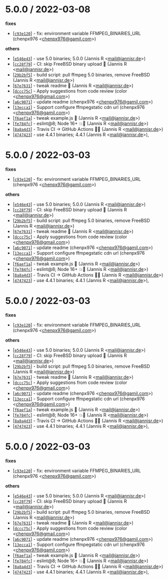 
5.0.0 / 2022-03-08
==================

**fixes**
  * [[`c93e120`](http://github.com/chenpx976/ffmpeg-static/commit/c93e120b8fe95306282b908a53c6bd8980c9401f)] - fix: environment variable FFMPEG_BINARIES_URL (chenpx976 <<chenpx976@gamil.com>>)

**others**
  * [[`e546e43`](http://github.com/chenpx976/ffmpeg-static/commit/e546e43fe45fe1d4d2949a15c47bcca6e1eecbc1)] - use 5.0 binaries; 5.0.0 (Jannis R <<mail@jannisr.de>>)
  * [[`cc28f79`](http://github.com/chenpx976/ffmpeg-static/commit/cc28f79626a468c2e0fba4dcb85c1ddd08d2fc49)] - CI: skip FreeBSD binary upload 💚 (Jannis R <<mail@jannisr.de>>)
  * [[`29b2bf5`](http://github.com/chenpx976/ffmpeg-static/commit/29b2bf5b5c95237ce6344a5a8a7bce230c5036e0)] - build script: pull ffmpeg 5.0 binaries, remove FreeBSD (Jannis R <<mail@jannisr.de>>)
  * [[`67e7631`](http://github.com/chenpx976/ffmpeg-static/commit/67e7631d75d6c953522aa7d96f3e9f0e530f25f7)] - tweak readme 📝 (Jannis R <<mail@jannisr.de>>)
  * [[`dccc75c`](http://github.com/chenpx976/ffmpeg-static/commit/dccc75cce3d59446cbb63f29c393ea9e41d7547d)] - Apply suggestions from code review (color <<chenpx976@gmail.com>>)
  * [[`a6c9071`](http://github.com/chenpx976/ffmpeg-static/commit/a6c9071fb135d13404f6b43c5ead8eb9644c6183)] - update readme (chenpx976 <<chenpx976@gamil.com>>)
  * [[`13ecca1`](http://github.com/chenpx976/ffmpeg-static/commit/13ecca1a04295f9249a191d7218501d4f4123793)] - Support configure ffmpegstatic cdn url (chenpx976 <<chenpx976@gamil.com>>)
  * [[`f6aef1a`](http://github.com/chenpx976/ffmpeg-static/commit/f6aef1a99733a01901572131c8940fa5e4a9378a)] - tweak example.js 📝 (Jannis R <<mail@jannisr.de>>)
  * [[`fe784fc`](http://github.com/chenpx976/ffmpeg-static/commit/fe784fc8dba5a8031c3f9cdb30685f77aca00c85)] - eslint@8; Node 16+ 💥💚 (Jannis R <<mail@jannisr.de>>)
  * [[`8a8a4d3`](http://github.com/chenpx976/ffmpeg-static/commit/8a8a4d376f09118fd2fc4ce8f171b3fa398ee55c)] - Travis CI -> GitHub Actions 💚📝 (Jannis R <<mail@jannisr.de>>)
  * [[`4747423`](http://github.com/chenpx976/ffmpeg-static/commit/474742336b75588c415e92f968e95fa1dee088dd)] - use 4.4.1 binaries; 4.4.1 (Jannis R <<mail@jannisr.de>>),

5.0.0 / 2022-03-03
==================

**fixes**
  * [[`c93e120`](http://github.com/chenpx976/ffmpeg-static/commit/c93e120b8fe95306282b908a53c6bd8980c9401f)] - fix: environment variable FFMPEG_BINARIES_URL (chenpx976 <<chenpx976@gamil.com>>)

**others**
  * [[`e546e43`](http://github.com/chenpx976/ffmpeg-static/commit/e546e43fe45fe1d4d2949a15c47bcca6e1eecbc1)] - use 5.0 binaries; 5.0.0 (Jannis R <<mail@jannisr.de>>)
  * [[`cc28f79`](http://github.com/chenpx976/ffmpeg-static/commit/cc28f79626a468c2e0fba4dcb85c1ddd08d2fc49)] - CI: skip FreeBSD binary upload 💚 (Jannis R <<mail@jannisr.de>>)
  * [[`29b2bf5`](http://github.com/chenpx976/ffmpeg-static/commit/29b2bf5b5c95237ce6344a5a8a7bce230c5036e0)] - build script: pull ffmpeg 5.0 binaries, remove FreeBSD (Jannis R <<mail@jannisr.de>>)
  * [[`67e7631`](http://github.com/chenpx976/ffmpeg-static/commit/67e7631d75d6c953522aa7d96f3e9f0e530f25f7)] - tweak readme 📝 (Jannis R <<mail@jannisr.de>>)
  * [[`dccc75c`](http://github.com/chenpx976/ffmpeg-static/commit/dccc75cce3d59446cbb63f29c393ea9e41d7547d)] - Apply suggestions from code review (color <<chenpx976@gmail.com>>)
  * [[`a6c9071`](http://github.com/chenpx976/ffmpeg-static/commit/a6c9071fb135d13404f6b43c5ead8eb9644c6183)] - update readme (chenpx976 <<chenpx976@gamil.com>>)
  * [[`13ecca1`](http://github.com/chenpx976/ffmpeg-static/commit/13ecca1a04295f9249a191d7218501d4f4123793)] - Support configure ffmpegstatic cdn url (chenpx976 <<chenpx976@gamil.com>>)
  * [[`f6aef1a`](http://github.com/chenpx976/ffmpeg-static/commit/f6aef1a99733a01901572131c8940fa5e4a9378a)] - tweak example.js 📝 (Jannis R <<mail@jannisr.de>>)
  * [[`fe784fc`](http://github.com/chenpx976/ffmpeg-static/commit/fe784fc8dba5a8031c3f9cdb30685f77aca00c85)] - eslint@8; Node 16+ 💥💚 (Jannis R <<mail@jannisr.de>>)
  * [[`8a8a4d3`](http://github.com/chenpx976/ffmpeg-static/commit/8a8a4d376f09118fd2fc4ce8f171b3fa398ee55c)] - Travis CI -> GitHub Actions 💚📝 (Jannis R <<mail@jannisr.de>>)
  * [[`4747423`](http://github.com/chenpx976/ffmpeg-static/commit/474742336b75588c415e92f968e95fa1dee088dd)] - use 4.4.1 binaries; 4.4.1 (Jannis R <<mail@jannisr.de>>),

5.0.0 / 2022-03-03
==================

**fixes**
  * [[`c93e120`](http://github.com/chenpx976/ffmpeg-static/commit/c93e120b8fe95306282b908a53c6bd8980c9401f)] - fix: environment variable FFMPEG_BINARIES_URL (chenpx976 <<chenpx976@gamil.com>>)

**others**
  * [[`e546e43`](http://github.com/chenpx976/ffmpeg-static/commit/e546e43fe45fe1d4d2949a15c47bcca6e1eecbc1)] - use 5.0 binaries; 5.0.0 (Jannis R <<mail@jannisr.de>>)
  * [[`cc28f79`](http://github.com/chenpx976/ffmpeg-static/commit/cc28f79626a468c2e0fba4dcb85c1ddd08d2fc49)] - CI: skip FreeBSD binary upload 💚 (Jannis R <<mail@jannisr.de>>)
  * [[`29b2bf5`](http://github.com/chenpx976/ffmpeg-static/commit/29b2bf5b5c95237ce6344a5a8a7bce230c5036e0)] - build script: pull ffmpeg 5.0 binaries, remove FreeBSD (Jannis R <<mail@jannisr.de>>)
  * [[`67e7631`](http://github.com/chenpx976/ffmpeg-static/commit/67e7631d75d6c953522aa7d96f3e9f0e530f25f7)] - tweak readme 📝 (Jannis R <<mail@jannisr.de>>)
  * [[`dccc75c`](http://github.com/chenpx976/ffmpeg-static/commit/dccc75cce3d59446cbb63f29c393ea9e41d7547d)] - Apply suggestions from code review (color <<chenpx976@gmail.com>>)
  * [[`a6c9071`](http://github.com/chenpx976/ffmpeg-static/commit/a6c9071fb135d13404f6b43c5ead8eb9644c6183)] - update readme (chenpx976 <<chenpx976@gamil.com>>)
  * [[`13ecca1`](http://github.com/chenpx976/ffmpeg-static/commit/13ecca1a04295f9249a191d7218501d4f4123793)] - Support configure ffmpegstatic cdn url (chenpx976 <<chenpx976@gamil.com>>)
  * [[`f6aef1a`](http://github.com/chenpx976/ffmpeg-static/commit/f6aef1a99733a01901572131c8940fa5e4a9378a)] - tweak example.js 📝 (Jannis R <<mail@jannisr.de>>)
  * [[`fe784fc`](http://github.com/chenpx976/ffmpeg-static/commit/fe784fc8dba5a8031c3f9cdb30685f77aca00c85)] - eslint@8; Node 16+ 💥💚 (Jannis R <<mail@jannisr.de>>)
  * [[`8a8a4d3`](http://github.com/chenpx976/ffmpeg-static/commit/8a8a4d376f09118fd2fc4ce8f171b3fa398ee55c)] - Travis CI -> GitHub Actions 💚📝 (Jannis R <<mail@jannisr.de>>)
  * [[`4747423`](http://github.com/chenpx976/ffmpeg-static/commit/474742336b75588c415e92f968e95fa1dee088dd)] - use 4.4.1 binaries; 4.4.1 (Jannis R <<mail@jannisr.de>>),

5.0.0 / 2022-03-03
==================

**fixes**
  * [[`c93e120`](http://github.com/chenpx976/ffmpeg-static/commit/c93e120b8fe95306282b908a53c6bd8980c9401f)] - fix: environment variable FFMPEG_BINARIES_URL (chenpx976 <<chenpx976@gamil.com>>)

**others**
  * [[`e546e43`](http://github.com/chenpx976/ffmpeg-static/commit/e546e43fe45fe1d4d2949a15c47bcca6e1eecbc1)] - use 5.0 binaries; 5.0.0 (Jannis R <<mail@jannisr.de>>)
  * [[`cc28f79`](http://github.com/chenpx976/ffmpeg-static/commit/cc28f79626a468c2e0fba4dcb85c1ddd08d2fc49)] - CI: skip FreeBSD binary upload 💚 (Jannis R <<mail@jannisr.de>>)
  * [[`29b2bf5`](http://github.com/chenpx976/ffmpeg-static/commit/29b2bf5b5c95237ce6344a5a8a7bce230c5036e0)] - build script: pull ffmpeg 5.0 binaries, remove FreeBSD (Jannis R <<mail@jannisr.de>>)
  * [[`67e7631`](http://github.com/chenpx976/ffmpeg-static/commit/67e7631d75d6c953522aa7d96f3e9f0e530f25f7)] - tweak readme 📝 (Jannis R <<mail@jannisr.de>>)
  * [[`dccc75c`](http://github.com/chenpx976/ffmpeg-static/commit/dccc75cce3d59446cbb63f29c393ea9e41d7547d)] - Apply suggestions from code review (color <<chenpx976@gmail.com>>)
  * [[`a6c9071`](http://github.com/chenpx976/ffmpeg-static/commit/a6c9071fb135d13404f6b43c5ead8eb9644c6183)] - update readme (chenpx976 <<chenpx976@gamil.com>>)
  * [[`13ecca1`](http://github.com/chenpx976/ffmpeg-static/commit/13ecca1a04295f9249a191d7218501d4f4123793)] - Support configure ffmpegstatic cdn url (chenpx976 <<chenpx976@gamil.com>>)
  * [[`f6aef1a`](http://github.com/chenpx976/ffmpeg-static/commit/f6aef1a99733a01901572131c8940fa5e4a9378a)] - tweak example.js 📝 (Jannis R <<mail@jannisr.de>>)
  * [[`fe784fc`](http://github.com/chenpx976/ffmpeg-static/commit/fe784fc8dba5a8031c3f9cdb30685f77aca00c85)] - eslint@8; Node 16+ 💥💚 (Jannis R <<mail@jannisr.de>>)
  * [[`8a8a4d3`](http://github.com/chenpx976/ffmpeg-static/commit/8a8a4d376f09118fd2fc4ce8f171b3fa398ee55c)] - Travis CI -> GitHub Actions 💚📝 (Jannis R <<mail@jannisr.de>>)
  * [[`4747423`](http://github.com/chenpx976/ffmpeg-static/commit/474742336b75588c415e92f968e95fa1dee088dd)] - use 4.4.1 binaries; 4.4.1 (Jannis R <<mail@jannisr.de>>),
